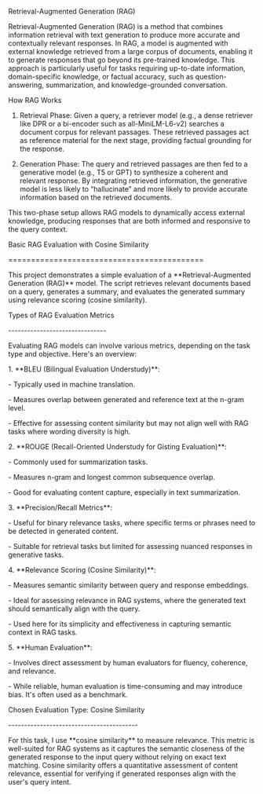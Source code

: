 Retrieval-Augmented Generation (RAG)

Retrieval-Augmented Generation (RAG) is a method that combines information retrieval with text generation to produce more accurate and contextually relevant responses. In RAG, a model is augmented with external knowledge retrieved from a large corpus of documents, enabling it to generate responses that go beyond its pre-trained knowledge. This approach is particularly useful for tasks requiring up-to-date information, domain-specific knowledge, or factual accuracy, such as question-answering, summarization, and knowledge-grounded conversation.

How RAG Works

1. Retrieval Phase: Given a query, a retriever model (e.g., a dense retriever like DPR or a bi-encoder such as all-MiniLM-L6-v2) searches a document corpus for relevant passages. These retrieved passages act as reference material for the next stage, providing factual grounding for the response.

2. Generation Phase: The query and retrieved passages are then fed to a generative model (e.g., T5 or GPT) to synthesize a coherent and relevant response. By integrating retrieved information, the generative model is less likely to “hallucinate” and more likely to provide accurate information based on the retrieved documents.

This two-phase setup allows RAG models to dynamically access external knowledge, producing responses that are both informed and responsive to the query context.

Basic RAG Evaluation with Cosine Similarity

\===========================================

This project demonstrates a simple evaluation of a \*\*Retrieval-Augmented Generation (RAG)\*\* model. The script retrieves relevant documents based on a query, generates a summary, and evaluates the generated summary using relevance scoring (cosine similarity).

Types of RAG Evaluation Metrics

\-------------------------------

Evaluating RAG models can involve various metrics, depending on the task type and objective. Here's an overview:

1\. \*\*BLEU (Bilingual Evaluation Understudy)\*\*:

\- Typically used in machine translation.

\- Measures overlap between generated and reference text at the n-gram level.

\- Effective for assessing content similarity but may not align well with RAG tasks where wording diversity is high.

2\. \*\*ROUGE (Recall-Oriented Understudy for Gisting Evaluation)\*\*:

\- Commonly used for summarization tasks.

\- Measures n-gram and longest common subsequence overlap.

\- Good for evaluating content capture, especially in text summarization.

3\. \*\*Precision/Recall Metrics\*\*:

\- Useful for binary relevance tasks, where specific terms or phrases need to be detected in generated content.

\- Suitable for retrieval tasks but limited for assessing nuanced responses in generative tasks.

4\. \*\*Relevance Scoring (Cosine Similarity)\*\*:

\- Measures semantic similarity between query and response embeddings.

\- Ideal for assessing relevance in RAG systems, where the generated text should semantically align with the query.

\- Used here for its simplicity and effectiveness in capturing semantic context in RAG tasks.

5\. \*\*Human Evaluation\*\*:

\- Involves direct assessment by human evaluators for fluency, coherence, and relevance.

\- While reliable, human evaluation is time-consuming and may introduce bias. It's often used as a benchmark.

Chosen Evaluation Type: Cosine Similarity

\-----------------------------------------

For this task, I use \*\*cosine similarity\*\* to measure relevance. This metric is well-suited for RAG systems as it captures the semantic closeness of the generated response to the input query without relying on exact text matching. Cosine similarity offers a quantitative assessment of content relevance, essential for verifying if generated responses align with the user's query intent.
